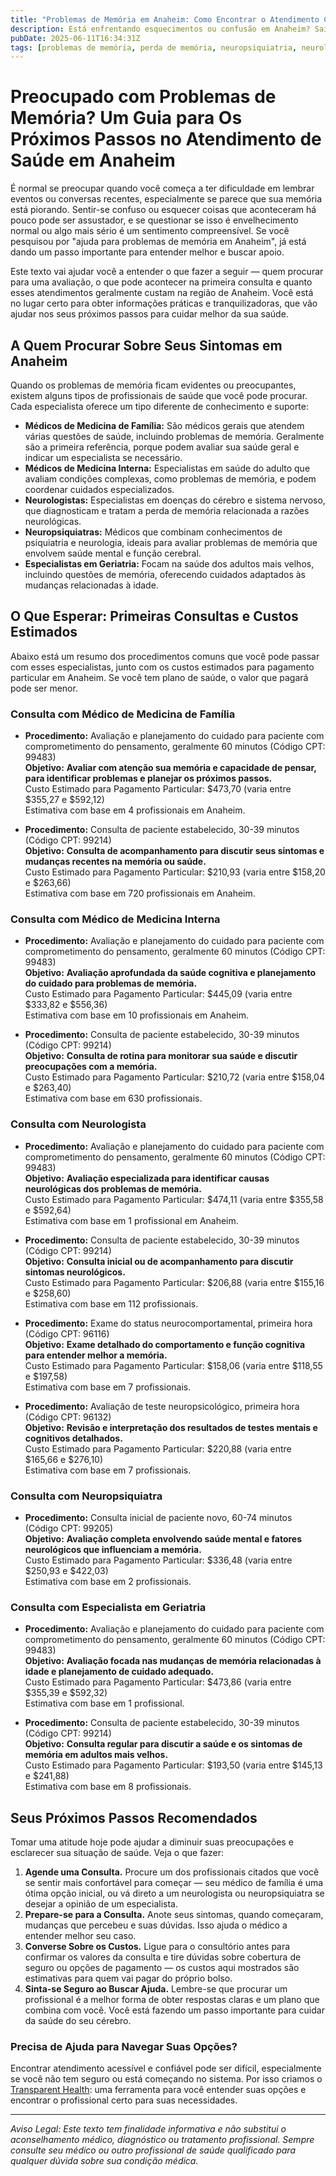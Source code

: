 ```yaml
---
title: "Problemas de Memória em Anaheim: Como Encontrar o Atendimento Certo Perto de Você"
description: Está enfrentando esquecimentos ou confusão em Anaheim? Saiba a quem procurar, o que esperar e os custos estimados para obter ajuda com problemas de memória.
pubDate: 2025-06-11T16:34:31Z
tags: [problemas de memória, perda de memória, neuropsiquiatria, neurologia, medicina de família, geriatria, medicina interna, saúde Anaheim]
---
```


# Preocupado com Problemas de Memória? Um Guia para Os Próximos Passos no Atendimento de Saúde em Anaheim

É normal se preocupar quando você começa a ter dificuldade em lembrar eventos ou conversas recentes, especialmente se parece que sua memória está piorando. Sentir-se confuso ou esquecer coisas que aconteceram há pouco pode ser assustador, e se questionar se isso é envelhecimento normal ou algo mais sério é um sentimento compreensível. Se você pesquisou por "ajuda para problemas de memória em Anaheim", já está dando um passo importante para entender melhor e buscar apoio.

Este texto vai ajudar você a entender o que fazer a seguir — quem procurar para uma avaliação, o que pode acontecer na primeira consulta e quanto esses atendimentos geralmente custam na região de Anaheim. Você está no lugar certo para obter informações práticas e tranquilizadoras, que vão ajudar nos seus próximos passos para cuidar melhor da sua saúde.

## A Quem Procurar Sobre Seus Sintomas em Anaheim

Quando os problemas de memória ficam evidentes ou preocupantes, existem alguns tipos de profissionais de saúde que você pode procurar. Cada especialista oferece um tipo diferente de conhecimento e suporte:

- **Médicos de Medicina de Família:** São médicos gerais que atendem várias questões de saúde, incluindo problemas de memória. Geralmente são a primeira referência, porque podem avaliar sua saúde geral e indicar um especialista se necessário.
- **Médicos de Medicina Interna:** Especialistas em saúde do adulto que avaliam condições complexas, como problemas de memória, e podem coordenar cuidados especializados.
- **Neurologistas:** Especialistas em doenças do cérebro e sistema nervoso, que diagnosticam e tratam a perda de memória relacionada a razões neurológicas.
- **Neuropsiquiatras:** Médicos que combinam conhecimentos de psiquiatria e neurologia, ideais para avaliar problemas de memória que envolvem saúde mental e função cerebral.
- **Especialistas em Geriatria:** Focam na saúde dos adultos mais velhos, incluindo questões de memória, oferecendo cuidados adaptados às mudanças relacionadas à idade.

## O Que Esperar: Primeiras Consultas e Custos Estimados

Abaixo está um resumo dos procedimentos comuns que você pode passar com esses especialistas, junto com os custos estimados para pagamento particular em Anaheim. Se você tem plano de saúde, o valor que pagará pode ser menor.

### Consulta com Médico de Medicina de Família

- **Procedimento:** Avaliação e planejamento do cuidado para paciente com comprometimento do pensamento, geralmente 60 minutos (Código CPT: 99483)  
  **Objetivo:** **Avaliar com atenção sua memória e capacidade de pensar, para identificar problemas e planejar os próximos passos.**  
  Custo Estimado para Pagamento Particular: $473,70 (varia entre $355,27 e $592,12)  
  Estimativa com base em 4 profissionais em Anaheim.

- **Procedimento:** Consulta de paciente estabelecido, 30-39 minutos (Código CPT: 99214)  
  **Objetivo:** **Consulta de acompanhamento para discutir seus sintomas e mudanças recentes na memória ou saúde.**  
  Custo Estimado para Pagamento Particular: $210,93 (varia entre $158,20 e $263,66)  
  Estimativa com base em 720 profissionais em Anaheim.

### Consulta com Médico de Medicina Interna

- **Procedimento:** Avaliação e planejamento do cuidado para paciente com comprometimento do pensamento, geralmente 60 minutos (Código CPT: 99483)  
  **Objetivo:** **Avaliação aprofundada da saúde cognitiva e planejamento do cuidado para problemas de memória.**  
  Custo Estimado para Pagamento Particular: $445,09 (varia entre $333,82 e $556,36)  
  Estimativa com base em 10 profissionais em Anaheim.

- **Procedimento:** Consulta de paciente estabelecido, 30-39 minutos (Código CPT: 99214)  
  **Objetivo:** **Consulta de rotina para monitorar sua saúde e discutir preocupações com a memória.**  
  Custo Estimado para Pagamento Particular: $210,72 (varia entre $158,04 e $263,40)  
  Estimativa com base em 630 profissionais.

### Consulta com Neurologista

- **Procedimento:** Avaliação e planejamento do cuidado para paciente com comprometimento do pensamento, geralmente 60 minutos (Código CPT: 99483)  
  **Objetivo:** **Avaliação especializada para identificar causas neurológicas dos problemas de memória.**  
  Custo Estimado para Pagamento Particular: $474,11 (varia entre $355,58 e $592,64)  
  Estimativa com base em 1 profissional em Anaheim.

- **Procedimento:** Consulta de paciente estabelecido, 30-39 minutos (Código CPT: 99214)  
  **Objetivo:** **Consulta inicial ou de acompanhamento para discutir sintomas neurológicos.**  
  Custo Estimado para Pagamento Particular: $206,88 (varia entre $155,16 e $258,60)  
  Estimativa com base em 112 profissionais.

- **Procedimento:** Exame do status neurocomportamental, primeira hora (Código CPT: 96116)  
  **Objetivo:** **Exame detalhado do comportamento e função cognitiva para entender melhor a memória.**  
  Custo Estimado para Pagamento Particular: $158,06 (varia entre $118,55 e $197,58)  
  Estimativa com base em 7 profissionais.

- **Procedimento:** Avaliação de teste neuropsicológico, primeira hora (Código CPT: 96132)  
  **Objetivo:** **Revisão e interpretação dos resultados de testes mentais e cognitivos detalhados.**  
  Custo Estimado para Pagamento Particular: $220,88 (varia entre $165,66 e $276,10)  
  Estimativa com base em 7 profissionais.

### Consulta com Neuropsiquiatra

- **Procedimento:** Consulta inicial de paciente novo, 60-74 minutos (Código CPT: 99205)  
  **Objetivo:** **Avaliação completa envolvendo saúde mental e fatores neurológicos que influenciam a memória.**  
  Custo Estimado para Pagamento Particular: $336,48 (varia entre $250,93 e $422,03)  
  Estimativa com base em 2 profissionais.

### Consulta com Especialista em Geriatria

- **Procedimento:** Avaliação e planejamento do cuidado para paciente com comprometimento do pensamento, geralmente 60 minutos (Código CPT: 99483)  
  **Objetivo:** **Avaliação focada nas mudanças de memória relacionadas à idade e planejamento de cuidado adequado.**  
  Custo Estimado para Pagamento Particular: $473,86 (varia entre $355,39 e $592,32)  
  Estimativa com base em 1 profissional.

- **Procedimento:** Consulta de paciente estabelecido, 30-39 minutos (Código CPT: 99214)  
  **Objetivo:** **Consulta regular para discutir a saúde e os sintomas de memória em adultos mais velhos.**  
  Custo Estimado para Pagamento Particular: $193,50 (varia entre $145,13 e $241,88)  
  Estimativa com base em 8 profissionais.

## Seus Próximos Passos Recomendados

Tomar uma atitude hoje pode ajudar a diminuir suas preocupações e esclarecer sua situação de saúde. Veja o que fazer:

1. **Agende uma Consulta.** Procure um dos profissionais citados que você se sentir mais confortável para começar — seu médico de família é uma ótima opção inicial, ou vá direto a um neurologista ou neuropsiquiatra se desejar a opinião de um especialista.
2. **Prepare-se para a Consulta.** Anote seus sintomas, quando começaram, mudanças que percebeu e suas dúvidas. Isso ajuda o médico a entender melhor seu caso.
3. **Converse Sobre os Custos.** Ligue para o consultório antes para confirmar os valores da consulta e tire dúvidas sobre cobertura de seguro ou opções de pagamento — os custos aqui mostrados são estimativas para quem vai pagar do próprio bolso.
4. **Sinta-se Seguro ao Buscar Ajuda.** Lembre-se que procurar um profissional é a melhor forma de obter respostas claras e um plano que combina com você. Você está fazendo um passo importante para cuidar da saúde do seu cérebro.

### Precisa de Ajuda para Navegar Suas Opções?

Encontrar atendimento acessível e confiável pode ser difícil, especialmente se você não tem seguro ou está começando no sistema. Por isso criamos o [Transparent Health](https://transparenthealth.ai): uma ferramenta para você entender suas opções e encontrar o profissional certo para suas necessidades.

---

*Aviso Legal: Este texto tem finalidade informativa e não substitui o aconselhamento médico, diagnóstico ou tratamento profissional. Sempre consulte seu médico ou outro profissional de saúde qualificado para qualquer dúvida sobre sua condição médica.*